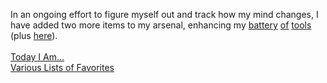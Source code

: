 In an ongoing effort to figure myself out and track how my mind changes, I have added two more items to my arsenal, enhancing my <a href="http://modus-ponens.minotaurcomputing.com/blog/2004/05/wonderful-wikipedia-first-there-was.php">battery</a> <a href="http://www.moleskine.co.uk/">of</a> <a href="http://modus-ponens.minotaurcomputing.com/blog/2005/01/nothing-to-see-here.php">tools</a> (plus <a href="http://wiki.minotaurcomputing.com/index.php?pagename=WebOfAuthors">here</a>).  <br /><br /><a href="http://wiki.minotaurcomputing.com/index.php?pagename=MinotaurComputingCalendar%2F2005-04-11">Today I Am...</a><br /><a href="http://wiki.minotaurcomputing.com/index.php?pagename=ListsOfFavorites">Various Lists of Favorites</a>